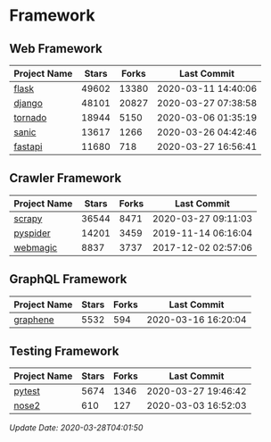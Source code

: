 # Framework

## Web Framework

| Project Name | Stars | Forks | Last Commit |
| ------------ | ----- | ----- | ----------- |
| [flask](https://github.com/pallets/flask) | 49602 | 13380 | 2020-03-11 14:40:06 |
| [django](https://github.com/django/django) | 48101 | 20827 | 2020-03-27 07:38:58 |
| [tornado](https://github.com/tornadoweb/tornado) | 18944 | 5150 | 2020-03-06 01:35:19 |
| [sanic](https://github.com/huge-success/sanic) | 13617 | 1266 | 2020-03-26 04:42:46 |
| [fastapi](https://github.com/tiangolo/fastapi) | 11680 | 718 | 2020-03-27 16:56:41 |

## Crawler Framework

| Project Name | Stars | Forks | Last Commit |
| ------------ | ----- | ----- | ----------- |
| [scrapy](https://github.com/scrapy/scrapy) | 36544 | 8471 | 2020-03-27 09:11:03 |
| [pyspider](https://github.com/binux/pyspider) | 14201 | 3459 | 2019-11-14 06:16:04 |
| [webmagic](https://github.com/code4craft/webmagic) | 8837 | 3737 | 2017-12-02 02:57:06 |

## GraphQL Framework

| Project Name | Stars | Forks | Last Commit |
| ------------ | ----- | ----- | ----------- |
| [graphene](https://github.com/graphql-python/graphene) | 5532 | 594 | 2020-03-16 16:20:04 |

## Testing Framework

| Project Name | Stars | Forks | Last Commit |
| ------------ | ----- | ----- | ----------- |
| [pytest](https://github.com/pytest-dev/pytest) | 5674 | 1346 | 2020-03-27 19:46:42 |
| [nose2](https://github.com/nose-devs/nose2) | 610 | 127 | 2020-03-03 16:52:03 |

*Update Date: 2020-03-28T04:01:50*